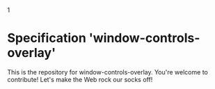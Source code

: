 1
# Specification 'window-controls-overlay'

This is the repository for window-controls-overlay. You're welcome to contribute! Let's make the Web rock our socks
off!
